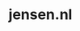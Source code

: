 ---
layout: post
title:  "jensen.nl"
internal_url:  "/dutchgov/jensen.nl.html"
categories: dutchgov
---